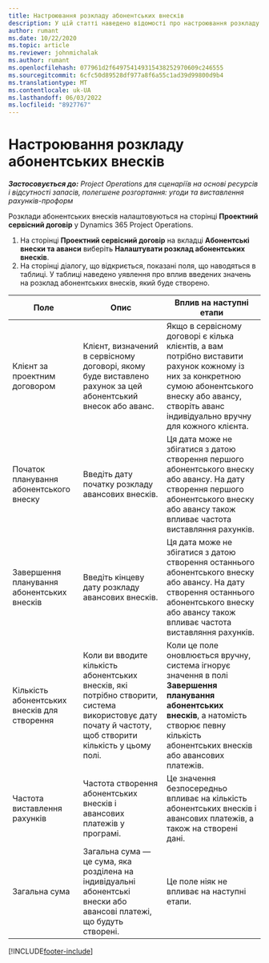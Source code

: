```yaml
---
title: Настроювання розкладу абонентських внесків
description: У цій статті наведено відомості про настроювання розкладу абонентських внесків у Project Operations.
author: rumant
ms.date: 10/22/2020
ms.topic: article
ms.reviewer: johnmichalak
ms.author: rumant
ms.openlocfilehash: 077961d2f649754149315438252970609c246555
ms.sourcegitcommit: 6cfc50d89528df977a8f6a55c1ad39d99800d9b4
ms.translationtype: MT
ms.contentlocale: uk-UA
ms.lasthandoff: 06/03/2022
ms.locfileid: "8927767"
---
```

# <a name="set-up-a-retainer-schedule"></a>Настроювання розкладу абонентських внесків

_**Застосовується до:** Project Operations для сценаріїв на основі ресурсів і відсутності запасів, полегшене розгортання: угоди та виставлення рахунків-проформ_

Розклади абонентських внесків налаштовуються на сторінці **Проектний сервісний договір** у Dynamics 365 Project Operations.

1. На сторінці **Проектний сервісний договір** на вкладці **Абонентські внески та аванси** виберіть **Налаштувати розклад абонентських внесків**.
2. На сторінці діалогу, що відкриється, показані поля, що наводяться в таблиці. У таблиці наведено уявлення про вплив введених значень на розклад абонентських внесків, який буде створено.

| Поле | Опис | Вплив на наступні етапи |
| --- | --- | --- |
| Клієнт за проектним договором | Клієнт, визначений в сервісному договорі, якому буде виставлено рахунок за цей абонентський внесок або аванс. | Якщо в сервісному договорі є кілька клієнтів, а вам потрібно виставити рахунок кожному із них за конкретною сумою абонентського внеску або авансу, створіть аванс індивідуально вручну для кожного клієнта. |
| Початок планування абонентського внеску | Введіть дату початку розкладу авансових внесків. | Ця дата може не збігатися з датою створення першого абонентського внеску або авансу. На дату створення першого абонентського внеску або авансу також впливає частота виставляння рахунків. |
| Завершення планування абонентських внесків | Введіть кінцеву дату розкладу авансових внесків. | Ця дата може не збігатися з датою створення останнього абонентського внеску або авансу. На дату створення останнього абонентського внеску або авансу також впливає частота виставляння рахунків. |
| Кількість абонентських внесків для створення | Коли ви вводите кількість абонентських внесків, які потрібно створити, система використовує дату почату й частоту, щоб створити кількість у цьому полі. | Коли це поле оновлюється вручну, система ігнорує значення в полі **Завершення планування абонентських внесків**, а натомість створює певну кількість абонентських внесків або авансових платежів. |
| Частота виставлення рахунків | Частота створення абонентських внесків і авансових платежів у програмі. | Це значення безпосередньо впливає на кількість абонентських внесків і авансових платежів, а також на створені дані. |
| Загальна сума | Загальна сума — це сума, яка розділена на індивідуальні абонентські внески або авансові платежі, що будуть створені. | Це поле ніяк не впливає на наступні етапи. |


[!INCLUDE[footer-include](../../includes/footer-banner.md)]